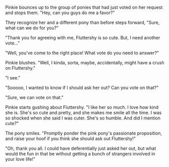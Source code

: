 Pinkie bounces up to the group of ponies that had just voted on her request and stops them. "Hey, can you guys do me a favor?"

They recognize her and a different pony than before steps forward, "Sure, what can we do for you?"

"Thank you for agreeing with me, Fluttershy is so cute. But, I need another vote…"

"Well, you've come to the right place! What vote do you need to answer?"

Pinkie blushes. "Well, I kinda, sorta, maybe, accidentally, might have a crush on Fluttershy."

"I see."

"Sooooo, I wanted to know if I should ask her out? Can you vote on that?"

"Sure, we can vote on that."

Pinkie starts gushing about Fluttershy. "I like her so much. I love how kind she is. She's so cute and pretty, and she makes me smile all the time. I was so shocked when she said I was cuter. She's so humble. And did I mention cute?"

The pony smiles. "Promptly ponder the pink pony's passionate proposition, and raise your hoof if you think she should ask out Fluttershy!"

"Oh, thank you all. I could have deferentially just asked her out, but what would the fun in that be without getting a bunch of strangers involved in your love life!"

